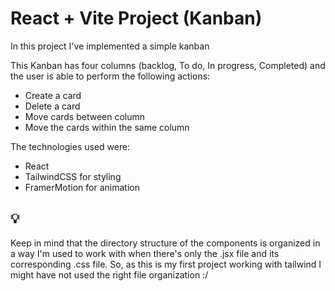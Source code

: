 # React + Vite Project (Kanban)

In this project I've implemented a simple kanban

This Kanban has four columns (backlog, To do, In progress, Completed) and the user is able to perform the following actions:
- Create a card
- Delete a card
- Move cards between column
- Move the cards within the same column

The technologies used were:
- React
- TailwindCSS for styling 
- FramerMotion for animation

## 💡
Keep in mind that the directory structure of the components is organized in a way I'm used to work with when there's only the .jsx file and its corresponding .css file. So, as this is my first project working with tailwind I might have not used the right file organization :/
